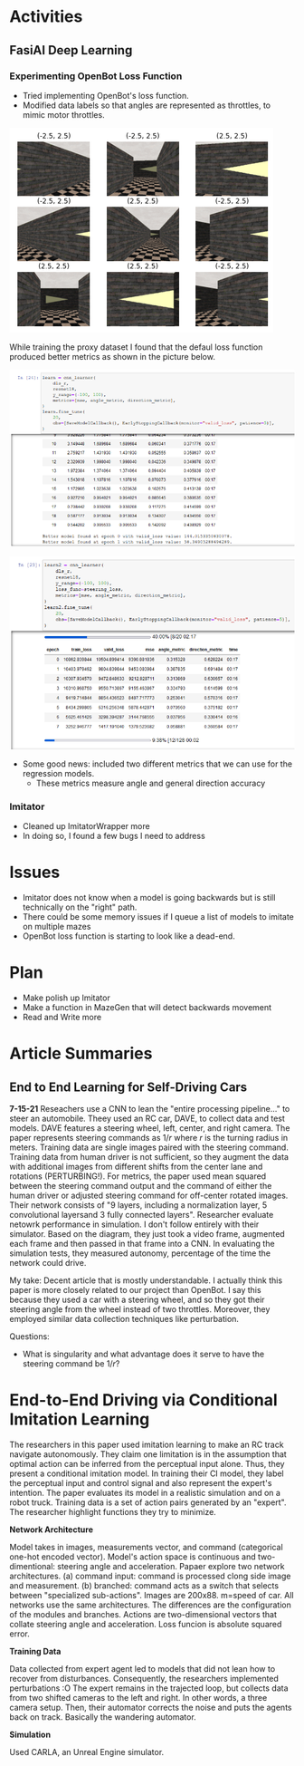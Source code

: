 # Activities

## FasiAI Deep Learning

### Experimenting OpenBot Loss Function

- Tried implementing OpenBot's loss function. 
- Modified data labels so that angles are represented as throttles, to mimic motor throttles. 

![](data_labels.PNG)

While training the proxy dataset I found that the defaul loss function produced better metrics as shown in the picture below. 

![](default_loss.PNG)

![](open_loss.PNG)

- Some good news: included two different metrics that we can use for the regression models. 
    - These metrics measure angle and general direction accuracy

### Imitator

- Cleaned up ImitatorWrapper more
- In doing so, I found a few bugs I need to address

# Issues

- Imitator does not know when a model is going backwards but is still technically on the "right" path. 
- There could be some memory issues if I queue a list of models to imitate on multiple mazes
- OpenBot loss function is starting to look like a dead-end. 

# Plan

- Make polish up Imitator
- Make a function in MazeGen that will detect backwards movement 
- Read and Write more

# Article Summaries

## End to End Learning for Self-Driving Cars
**7-15-21**
Reseachers use a CNN to lean the "entire processing pipeline..." to steer an automobile. Theey used an RC car, DAVE, to collect data and test models. DAVE features a steering wheel, left, center, and right camera. The paper represents steering commands as $1/r$ where $r$ is the turning radius in meters. Training data are single images paired with the steering command. Training data from human driver is not sufficient, so they augment the data with additional images from different shifts from the center lane and rotations (PERTURBING!). For metrics, the paper used mean squared between the steering command output and the command of either the human driver or adjusted steering command for off-center rotated images. Their network consists of "9 layers, including a normalization layer, 5 convolutional layersand 3 fully connected layers". Researcher evaluate netowrk performance in simulation. I don't follow entirely with their simulator. Based on the diagram, they just took a video frame, augmented each frame and then passed in that frame  into a CNN. In evaluating the simulation tests, they measured autonomy, percentage of the time the network could drive. 

My take: Decent article that is mostly understandable. I actually think this paper is more closely related to our project than OpenBot. I say this because they used a car with a steering wheel, and so they got their steering angle from the wheel instead of two throttles. Moreover, they employed similar data collection techniques like perturbation. 

Questions: 
- What is singularity and what advantage does it serve to have the steering command be $1/r$?

# End-to-End Driving via Conditional Imitation Learning

The researchers in this paper used imitation learning to make an RC track navigate autonomously. They claim one limitation is in the assumption that optimal action can be inferred from the perceptual input alone. Thus, they present a conditional imitation model. In training their CI model, they label the perceptual input and control signal and also represent the expert's intention. The paper evaluates its model in a realistic simulation and on a robot truck. Training data is a set of action pairs generated by an "expert". The researcher highlight functions they try to minimize. 

**Network Architecture**

Model takes in images, measurements vector, and command (categorical one-hot encoded vector). Model's action space is continuous and two-dimentional: steering angle and acceleration. Papaer explore two network architectures. (a) command input: command is processed clong side image and measurement. (b) branched: command acts as a switch that selects between "specialized sub-actions". Images are 200x88. m=speed of car. All networks use the same architectures. The differences are the configuration of the modules and branches. Actions are two-dimensional vectors that collate steering angle and acceleration. Loss funcion is absolute squared error. 

**Training Data**

Data collected from expert agent led to models that did not lean how to recover from disturbances. Consequently, the researchers implemented perturbations :O The expert remains in the trajected loop, but collects data from two shifted cameras to the left and right. In other words, a three camera setup. Then, their automator corrects the noise and puts the agents back on track. Basically the wandering automator. 

**Simulation**

Used CARLA, an Unreal Engine simulator. 
